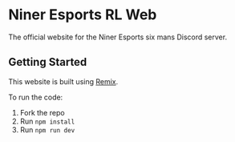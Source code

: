 # Niner Esports RL Web
The official website for the Niner Esports six mans Discord server.

## Getting Started
This website is built using [Remix](https://remix.run).

To run the code:
 1. Fork the repo
 2. Run `npm install`
 3. Run `npm run dev`